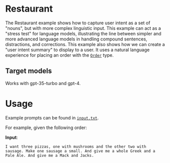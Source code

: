 # Restaurant

The Restaurant example shows how to capture user intent as a set of "nouns", but with more complex linguistic input.
This example can act as a "stress test" for language models, illustrating the line between simpler and more advanced language models in handling compound sentences, distractions, and corrections.
This example also shows how we can create a "user intent summary" to display to a user.
It uses a natural language experience for placing an order with the [`Order`](RestaurantSchema.cs) type.

## Target models
Works with gpt-35-turbo and gpt-4.

# Usage

Example prompts can be found in [`input.txt`](input.txt).

For example, given the following order:

**Input**:

```
I want three pizzas, one with mushrooms and the other two with sausage. Make one sausage a small. And give me a whole Greek and a Pale Ale. And give me a Mack and Jacks.
```
